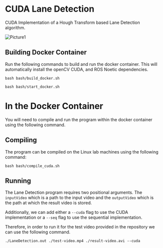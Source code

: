 # CUDA Lane Detection
CUDA Implementation of a Hough Transform based Lane Detection algorithm.

<img src="https://i.ibb.co/5RM4n5F/Picture1.png" alt="Picture1" border="0">

## Building Docker Container
Run the following commands to build and run the docker container. This will automatically install the openCV CUDA, and ROS Noetic dependencies.

```Builds the docker container
bash bash/build_docker.sh
```

```Starts the docker container
bash bash/start_docker.sh
```

# In the Docker Container

You will need to compile and run the program within the docker container using the following command.

## Compiling
The program can be compiled on the Linux lab machines using the following command:

```
bash bash/compile_cuda.sh
```

## Running

The Lane Detection program requires two positional arguments. The `inputVideo` which is a path to the input video and the `outputVideo` which is the path at which the result video is stored.

Additionally, we can add either a `--cuda` flag to use the CUDA implementation or a `--seq` flag to use the sequential implementation. 

Therefore, in order to run it for the test video provided in the repository we can use the following command.

```
./LaneDetection.out ./test-video.mp4 ./result-video.avi --cuda
```
